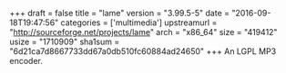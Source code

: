 +++
draft = false
title = "lame"
version = "3.99.5-5"
date = "2016-09-18T19:47:56"
categories = ['multimedia']
upstreamurl = "http://sourceforge.net/projects/lame"
arch = "x86_64"
size = "419412"
usize = "1710909"
sha1sum = "6d21ca7d8667733dd67a0db510fc60884ad24650"
+++
An LGPL MP3 encoder.
